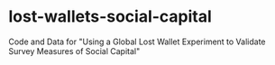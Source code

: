# lost-wallets-social-capital
 Code and Data for "Using a Global Lost Wallet Experiment to Validate Survey Measures of Social Capital"
